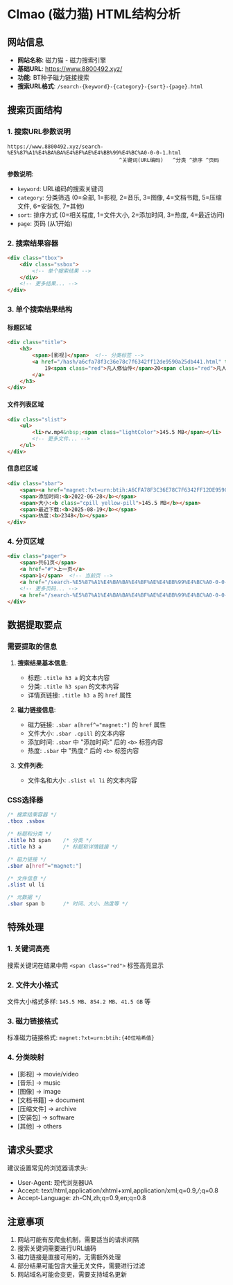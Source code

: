 # Clmao (磁力猫) HTML结构分析

## 网站信息

- **网站名称**: 磁力猫 - 磁力搜索引擎
- **基础URL**: https://www.8800492.xyz/
- **功能**: BT种子磁力链接搜索
- **搜索URL格式**: `/search-{keyword}-{category}-{sort}-{page}.html`

## 搜索页面结构

### 1. 搜索URL参数说明

```
https://www.8800492.xyz/search-%E5%87%A1%E4%BA%BA%E4%BF%AE%E4%BB%99%E4%BC%A0-0-0-1.html
                                    ^关键词(URL编码)   ^分类 ^排序 ^页码
```

**参数说明**:
- `keyword`: URL编码的搜索关键词
- `category`: 分类筛选 (0=全部, 1=影视, 2=音乐, 3=图像, 4=文档书籍, 5=压缩文件, 6=安装包, 7=其他)
- `sort`: 排序方式 (0=相关程度, 1=文件大小, 2=添加时间, 3=热度, 4=最近访问)
- `page`: 页码 (从1开始)

### 2. 搜索结果容器

```html
<div class="tbox">
    <div class="ssbox">
        <!-- 单个搜索结果 -->
    </div>
    <!-- 更多结果... -->
</div>
```

### 3. 单个搜索结果结构

#### 标题区域
```html
<div class="title">
    <h3>
        <span>[影视]</span>  <!-- 分类标签 -->
        <a href="/hash/a6cfa78f3c36e78c7f6342ff12de9590a25db441.html" target="_blank">
            19<span class="red">凡人修仙传</span>20<span class="red">凡人修仙传</span>21天龙八部...
        </a>
    </h3>
</div>
```

#### 文件列表区域
```html
<div class="slist">
    <ul>
        <li>rw.mp4&nbsp;<span class="lightColor">145.5 MB</span></li>
        <!-- 更多文件... -->
    </ul>
</div>
```

#### 信息栏区域
```html
<div class="sbar">
    <span><a href="magnet:?xt=urn:btih:A6CFA78F3C36E78C7F6342FF12DE9590A25DB441" target="_blank">[磁力链接]</a></span>
    <span>添加时间:<b>2022-06-28</b></span>
    <span>大小:<b class="cpill yellow-pill">145.5 MB</b></span>
    <span>最近下载:<b>2025-08-19</b></span>
    <span>热度:<b>2348</b></span>
</div>
```

### 4. 分页区域

```html
<div class="pager">
    <span>共61页</span>
    <a href="#">上一页</a>
    <span>1</span>  <!-- 当前页 -->
    <a href="/search-%E5%87%A1%E4%BA%BA%E4%BF%AE%E4%BB%99%E4%BC%A0-0-0-2.html">2</a>
    <!-- 更多页码... -->
    <a href="/search-%E5%87%A1%E4%BA%BA%E4%BF%AE%E4%BB%99%E4%BC%A0-0-0-2.html">下一页</a>
</div>
```

## 数据提取要点

### 需要提取的信息

1. **搜索结果基本信息**:
   - 标题: `.title h3 a` 的文本内容
   - 分类: `.title h3 span` 的文本内容
   - 详情页链接: `.title h3 a` 的 `href` 属性

2. **磁力链接信息**:
   - 磁力链接: `.sbar a[href^="magnet:"]` 的 `href` 属性
   - 文件大小: `.sbar .cpill` 的文本内容
   - 添加时间: `.sbar` 中 "添加时间:" 后的 `<b>` 标签内容
   - 热度: `.sbar` 中 "热度:" 后的 `<b>` 标签内容

3. **文件列表**:
   - 文件名和大小: `.slist ul li` 的文本内容

### CSS选择器

```css
/* 搜索结果容器 */
.tbox .ssbox

/* 标题和分类 */
.title h3 span    /* 分类 */
.title h3 a       /* 标题和详情链接 */

/* 磁力链接 */
.sbar a[href^="magnet:"]

/* 文件信息 */
.slist ul li

/* 元数据 */
.sbar span b      /* 时间、大小、热度等 */
```

## 特殊处理

### 1. 关键词高亮
搜索关键词在结果中用 `<span class="red">` 标签高亮显示

### 2. 文件大小格式
文件大小格式多样: `145.5 MB`、`854.2 MB`、`41.5 GB` 等

### 3. 磁力链接格式
标准磁力链接格式: `magnet:?xt=urn:btih:{40位哈希值}`

### 4. 分类映射
- [影视] → movie/video
- [音乐] → music
- [图像] → image
- [文档书籍] → document
- [压缩文件] → archive
- [安装包] → software
- [其他] → others

## 请求头要求

建议设置常见的浏览器请求头:
- User-Agent: 现代浏览器UA
- Accept: text/html,application/xhtml+xml,application/xml;q=0.9,*/*;q=0.8
- Accept-Language: zh-CN,zh;q=0.9,en;q=0.8

## 注意事项

1. 网站可能有反爬虫机制，需要适当的请求间隔
2. 搜索关键词需要进行URL编码
3. 磁力链接是直接可用的，无需额外处理
4. 部分结果可能包含大量无关文件，需要进行过滤
5. 网站域名可能会变更，需要支持域名更新